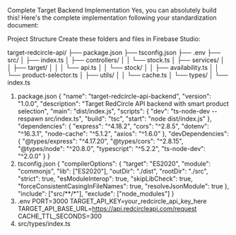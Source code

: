 Complete Target Backend Implementation
Yes, you can absolutely build this! Here's the complete implementation following your standardization document:

Project Structure
Create these folders and files in Firebase Studio:

target-redcircle-api/ ├── package.json ├── tsconfig.json ├── .env ├── src/ │ ├── index.ts │ ├── controllers/ │ │ └── stock.ts │ ├── services/ │ │ ├── target/ │ │ │ └── api.ts │ │ └── stock/ │ │ ├── availability.ts │ │ └── product-selector.ts │ ├── utils/ │ │ └── cache.ts │ └── types/ │ └── index.ts
1. package.json
{
  "name": "target-redcircle-api-backend",
  "version": "1.0.0",
  "description": "Target RedCircle API backend with smart product selection",
  "main": "dist/index.js",
  "scripts": {
    "dev": "ts-node-dev --respawn src/index.ts",
    "build": "tsc",
    "start": "node dist/index.js"
  },
  "dependencies": {
    "express": "^4.18.2",
    "cors": "^2.8.5",
    "dotenv": "^16.3.1",
    "node-cache": "^5.1.2",
    "axios": "^1.6.0"
  },
  "devDependencies": {
    "@types/express": "^4.17.20",
    "@types/cors": "^2.8.15",
    "@types/node": "^20.8.0",
    "typescript": "^5.2.2",
    "ts-node-dev": "^2.0.0"
  }
}
2. tsconfig.json
{
  "compilerOptions": {
    "target": "ES2020",
    "module": "commonjs",
    "lib": ["ES2020"],
    "outDir": "./dist",
    "rootDir": "./src",
    "strict": true,
    "esModuleInterop": true,
    "skipLibCheck": true,
    "forceConsistentCasingInFileNames": true,
    "resolveJsonModule": true
  },
  "include": ["src/**/*"],
  "exclude": ["node_modules"]
}
3. .env
PORT=3000
TARGET_API_KEY=your_redcircle_api_key_here
TARGET_API_BASE_URL=https://api.redcircleapi.com/request
CACHE_TTL_SECONDS=300
4. src/types/index.ts
